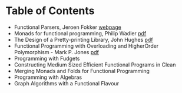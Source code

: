 # Table of Contents

- Functional Parsers, Jeroen Fokker [webpage](http://www.staff.science.uu.nl/~fokke101/article/parsers/)
- Monads for functional programming, Philip Wadler [pdf](http://homepages.inf.ed.ac.uk/wadler/papers/marktoberdorf/baastad.pdf)
- The Design of a Pretty-printing Library, John Hughes [pdf](http://belle.sourceforge.net/doc/hughes95design.pdf)
- Functional Programming with Overloading and HigherOrder Polymorphism - Mark P. Jones [pdf](http://web.cecs.pdx.edu/~mpj/pubs/springschool95.pdf)
- Programming with Fudgets
- Constructing Medium Sized Efficient Functional Programs in Clean
- Merging Monads and Folds for Functional Programming
- Programming with Algebras
- Graph Algorithms with a Functional Flavour
